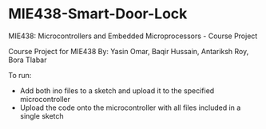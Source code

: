 # MIE438-Smart-Door-Lock
MIE438: Microcontrollers and Embedded Microprocessors - Course Project

Course Project for MIE438
By: Yasin Omar, Baqir Hussain, Antariksh Roy, Bora Tlabar

To run:
- Add both ino files to a sketch and upload it to the specified microcontroller
- Upload the code onto the microcontroller with all files included in a single sketch

